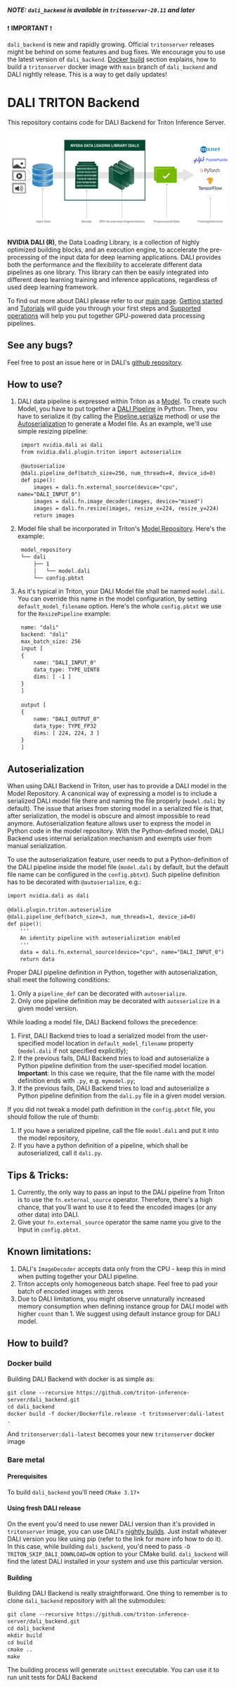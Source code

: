 ##### **NOTE:** `dali_backend` is available in `tritonserver-20.11` and later

 :exclamation: **IMPORTANT** :exclamation:

`dali_backend` is new and rapidly growing. Official `tritonserver` releases might be behind
on some features and bug fixes. We encourage you to use the latest version of `dali_backend`.
[Docker build](#docker_build) section explains, how to build a `tritonserver` docker
image with `main` branch of `dali_backend` and DALI nightly release. This is a way to
get daily updates!

# DALI TRITON Backend

This repository contains code for DALI Backend for Triton Inference Server.

![alt text](dali.png)

**NVIDIA DALI (R)**, the Data Loading Library, is a collection of highly optimized building blocks,
and an execution engine, to accelerate the pre-processing of the input data for deep learning applications.
DALI provides both the performance and the flexibility to accelerate different data pipelines as one library.
This library can then be easily integrated into different deep learning training and inference applications,
regardless of used deep learning framework.

To find out more about DALI please refer to our [main page](https://developer.nvidia.com/DALI).
[Getting started](https://docs.nvidia.com/deeplearning/dali/user-guide/docs/examples/getting%20started.html#Getting-started)
and [Tutorials](https://docs.nvidia.com/deeplearning/dali/user-guide/docs/examples/index.html)
will guide you through your first steps and [Supported operations](https://docs.nvidia.com/deeplearning/dali/user-guide/docs/supported_ops.html)
will help you put together GPU-powered data processing pipelines.

## See any bugs?
Feel free to post an issue here or in DALI's [github repository](https://github.com/NVIDIA/DALI).

## How to use?

1. DALI data pipeline is expressed within Triton as a
[Model](https://github.com/triton-inference-server/server/blob/master/docs/architecture.md#models-and-schedulers).
To create such Model, you have to put together a [DALI
Pipeline](https://docs.nvidia.com/deeplearning/dali/master-user-guide/docs/examples/getting%20started.html#Pipeline)
in Python. Then, you have to serialize it (by calling the
[Pipeline.serialize](https://docs.nvidia.com/deeplearning/dali/master-user-guide/docs/pipeline.html#nvidia.dali.pipeline.Pipeline.serialize)
method) or use the [Autoserialization](#Autoserialization) to generate a Model file. As an example, we'll use simple
resizing pipeline:

        import nvidia.dali as dali
        from nvidia.dali.plugin.triton import autoserialize

        @autoserialize 
        @dali.pipeline_def(batch_size=256, num_threads=4, device_id=0)
        def pipe():
            images = dali.fn.external_source(device="cpu", name="DALI_INPUT_0")
            images = dali.fn.image_decoder(images, device="mixed")
            images = dali.fn.resize(images, resize_x=224, resize_y=224)
            return images

1. Model file shall be incorporated in Triton's [Model
Repository](https://github.com/triton-inference-server/server/blob/master/docs/model_repository.md).
Here's the example:

        model_repository
        └── dali
            ├── 1
            │   └── model.dali
            └── config.pbtxt

1. As it's typical in Triton, your DALI Model file shall be named `model.dali`.
You can override this name in the model configuration, by setting `default_model_filename` option.
Here's the whole `config.pbtxt` we use for the `ResizePipeline` example:

        name: "dali"
        backend: "dali"
        max_batch_size: 256
        input [
        {
            name: "DALI_INPUT_0"
            data_type: TYPE_UINT8
            dims: [ -1 ]
        }
        ]

        output [
        {
            name: "DALI_OUTPUT_0"
            data_type: TYPE_FP32
            dims: [ 224, 224, 3 ]
        }
        ]

## Autoserialization

When using DALI Backend in Triton, user has to provide a DALI model in the Model Repository.
A canonical way of expressing a model is to include a serialized DALI model file there and
naming the file properly (``model.dali`` by default). The issue that arises from storing model
in a serialized file is that, after serialization, the model is obscure and almost impossible
to read anymore. Autoserialization feature allows user to express the model in Python code in
the model repository. With the Python-defined model, DALI Backend uses internal serialization
mechanism and exempts user from manual serialization.

To use the autoserialization feature, user needs to put a Python-definition of the DALI pipeline
inside the model file (``model.dali`` by default, but the default file name can be configured
in the ``config.pbtxt``). Such pipeline definition has to be decorated with ``@autoserialize``,
e.g.:

    import nvidia.dali as dali

    @dali.plugin.triton.autoserialize
    @dali.pipeline_def(batch_size=3, num_threads=1, device_id=0)
    def pipe():
        '''
        An identity pipeline with autoserialization enabled
        '''
        data = dali.fn.external_source(device="cpu", name="DALI_INPUT_0")
        return data


Proper DALI pipeline definition in Python, together with autoserialization, shall meet the
following conditions:
1. Only a ``pipeline_def`` can be decorated with ``autoserialize``.
2. Only one pipeline definition may be decorated with ``autoserialize`` in a given model version.

While loading a model file, DALI Backend follows the precedence:
1. First, DALI Backend tries to load a serialized model from the user-specified model location in ``default_model_filename`` property (``model.dali`` if not specified explicitly);
2. If the previous fails, DALI Backend tries to load and autoserialize a Python pipeline
definition from the user-specified model location. **Important**: In this case we require, that the file name with the model definition ends with ``.py``, e.g. ``mymodel.py``;
3. If the previous fails, DALI Backend tries to load and autoserialize a Python pipeline
definition from the ``dali.py`` file in a given model version.

If you did not tweak a model path definition in the `config.pbtxt` file, you should follow the rule of thumb:
1. If you have a serialized pipeline, call the file `model.dali` and put it into the model repository,
2. If you have a python definition of a pipeline, which shall be autoserialized, call it `dali.py`.

## Tips & Tricks:
1. Currently, the only way to pass an input to the DALI pipeline from Triton is to use the `fn.external_source` operator.
Therefore, there's a high chance, that you'll want to use it to feed the encoded images (or any other data) into DALI.
2. Give your `fn.external_source` operator the same name you give to the Input in `config.pbtxt`.

## Known limitations:
1. DALI's `ImageDecoder` accepts data only from the CPU - keep this in mind when putting together your DALI pipeline.
1. Triton accepts only homogeneous batch shape. Feel free to pad your batch of encoded images with zeros
1. Due to DALI limitations, you might observe unnaturally increased memory consumption when
defining instance group for DALI model with higher `count` than 1. We suggest using default instance
group for DALI model.


## How to build?

### Docker build <a name="docker_build"></a>
Building DALI Backend with docker is as simple as:

    git clone --recursive https://github.com/triton-inference-server/dali_backend.git
    cd dali_backend
    docker build -f docker/Dockerfile.release -t tritonserver:dali-latest .

And `tritonserver:dali-latest` becomes your new `tritonserver` docker image

### Bare metal
#### Prerequisites
To build `dali_backend` you'll need `CMake 3.17+`
#### Using fresh DALI release
On the event you'd need to use newer DALI version than it's provided in `tritonserver` image,
you can use DALI's [nightly builds](https://docs.nvidia.com/deeplearning/dali/user-guide/docs/installation.html#nightly-and-weekly-release-channels).
Just install whatever DALI version you like using pip (refer to the link for more info how to do it).
In this case, while building `dali_backend`, you'd need to pass `-D TRITON_SKIP_DALI_DOWNLOAD=ON`
option to your CMake build. `dali_backend` will find the latest DALI installed in your system and
use this particular version.
#### Building
Building DALI Backend is really straightforward. One thing to remember is to clone
`dali_backend` repository with all the submodules:

    git clone --recursive https://github.com/triton-inference-server/dali_backend.git
    cd dali_backend
    mkdir build
    cd build
    cmake ..
    make

The building process will generate `unittest` executable.
You can use it to run unit tests for DALI Backend


